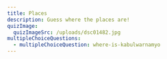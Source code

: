 ```yaml
---
title: Places
description: Guess where the places are!
quizImage:
  quizImageSrc: /uploads/dsc01482.jpg
multipleChoiceQuestions:
  - multipleChoiceQuestion: where-is-kabulwarnamyo
---
```

